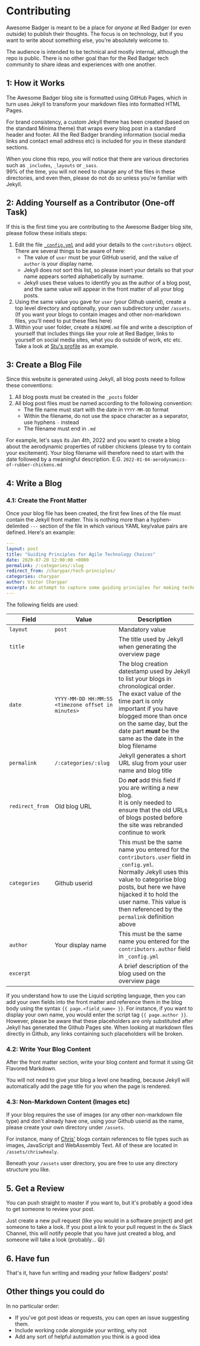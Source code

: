 # Contributing

Awesome Badger is meant to be a place for _anyone_ at Red Badger (or even outside) to publish their thoughts. The focus is on technology, but if you want to write about something else, you're absolutely welcome to.

The audience is intended to be technical and mostly internal, although the repo is public. There is no other goal than for the Red Badger tech community to share ideas and experiences with one another.

## 1: How it Works

The Awesome Badger blog site is formatted using GitHub Pages, which in turn uses Jekyll to transform your markdown files into formatted HTML Pages.

For brand consistency, a custom Jekyll theme has been created (based on the standard Minima theme) that wraps every blog post in a standard header and footer.  All the Red Badger branding information (social media links and contact email address etc) is included for you in these standard sections.

When you clone this repo, you will notice that there are various directories such as `_includes`, `_layouts` or `_sass`.<br>
99% of the time, you will not need to change any of the files in these directories, and even then, please do not do so unless you're familiar with Jekyll.

## 2: Adding Yourself as a Contributor (One-off Task)

If this is the first time you are contributing to the Awesome Badger blog site, please follow these initials steps:

1. Edit the file [`_config.yml`](_config.yml) and add your details to the `contributors` object.  There are several things to be aware of here:
   * The value of `user` must be your GitHub userid, and the value of `author` is your display name.
   * Jekyll does not sort this list, so please insert your details so that your name appears sorted alphabetically by surname.
   * Jekyll uses these values to identify you as the author of a blog post, and the same value will appear in the front matter of all your blog posts.
1. Using the same value you gave for `user` (your Github userid), create a top level directory and optionally, your own subdirectory under `/assets`.  (If you want your blogs to contain images and other non-markdown files, you'll need to put these files here)
1. Within your user folder, create a `README.md` file and write a description of yourself that includes things like your role at Red Badger, links to yourself on social media sites, what you do outside of work, etc etc.  Take a look at [Stu's profile][stu] as an example.

## 3: Create a Blog File

Since this website is generated using Jekyll, all blog posts need to follow these conventions:

1. All blog posts must be created in the `_posts` folder
1. All blog post files must be named according to the following convention:
   * The file name must start with the date in `YYYY-MM-DD` format
   * Within the filename, do not use the space character as a separator, use hyphens `-` instead
   * The filename must end in `.md`

  For example, let's says its Jan 4th, 2022 and you want to create a blog about the aerodynamic properties of rubber chickens (please try to contain your excitement).  Your blog filename will therefore need to start with the date followed by a meaningful description.  E.G. `2022-01-04-aerodynamics-of-rubber-chickens.md`

## 4: Write a Blog

### 4.1: Create the Front Matter

Once your blog file has been created, the first few lines of the file must contain the Jekyll front matter.  This is nothing more than a hyphen-delimited `---` section of the file in which various YAML key/value pairs are defined.  Here's an example:

```yaml
---
layout: post
title: "Guiding Principles for Agile Technology Choices"
date: 2020-07-20 12:00:00 +0000
permalink: /:categories/:slug
redirect_from: /charypar/tech-principles/
categories: charypar
author: Victor Charypar
excerpt: An attempt to capture some guiding principles for making technology choices - picking tools, tech stacks and making architecture decisions.
---
```

The following fields are used:

| Field | Value | Description
|---|---|---
| `layout` | `post` | Mandatory value
| `title` | | The title used by Jekyll when generating the overview page
| `date` | `YYYY-MM-DD HH:MM:SS <timezone offset in minutes>` | The blog creation datestamp used by Jekyll to list your blogs in chronological order.<br>The exact value of the time part is only important if you have blogged more than once on the same day, but the date part ***must*** be the same as the date in the blog filename
| `permalink` | `/:categories/:slug` | Jekyll generates a short URL slug from your user name and blog title
| `redirect_from` | Old blog URL | Do ***not*** add this field if you are writing a new blog.<br>It is only needed to ensure that the old URLs of blogs posted before the site was rebranded continue to work
| `categories` | Github userid | This must be the same name you entered for the `contributors.user` field in `_config.yml`.<br>Normally Jekyll uses this value to categorise blog posts, but here we have hijacked it to hold the user name.  This value is then referenced by the `permalink` definition above
| `author` | Your display name | This must be the same name you entered for the `contributors.author` field in `_config.yml`
| `excerpt` | | A brief description of the blog used on the overview page

If you understand how to use the Liquid scripting language, then you can add your own fields into the front matter and reference them in the blog body using the syntax `{{ page.<field_name> }}`.  For instance, if you want to display your own name, you would enter the script tag `{{ page.author }}`.  However, please be aware that these placeholders are only substituted after Jekyll has generated the Github Pages site.  When looking at markdown files directly in Github, any links containing such placeholders will be broken.

### 4.2: Write Your Blog Content

After the front matter section, write your blog content and format it using Git Flavored Markdown.

You will not need to give your blog a level one heading, because Jekyll will automatically add the page title for you when the page is rendered.

### 4.3: Non-Markdown Content (Images etc)

If your blog requires the use of images (or any other non-markdown file type) and don't already have one, using your Github userid as the name, please create your own directory under `/assets`.

For instance, many of [Chris'][chris] blogs contain references to file types such as images, JavaScript and WebAssembly Text. All of these are located in `/assets/chriswhealy`.

Beneath your `/assets` user directory, you are free to use any directory structure you like.

## 5. Get a Review

You can push straight to master if you want to, but it's probably a good idea to get someone to review your post.

Just create a new pull request (like you would in a software project) and get someone to take a look.  If you post a link to your pull request in the `dx` Slack Channel, this will notify people that you have just created a blog, and someone will take a look (probably... 😃)

## 6. Have fun

That's it, have fun writing and reading your fellow Badgers' posts!

## Other things you could do

In no particular order:

- If you've got post ideas or requests, you can open an issue suggesting them.
- Include working code alongside your writing, why not
- Add any sort of helpful automation you think is a good idea

[stu]: stuartharris/
[chris]: chriswhealy/

